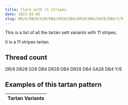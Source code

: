 ```yaml
---
title: Clare with 11 stripes
date: 2023-02-05
slug: DR/6/DB28/G28/DB4/DR28/DB4/DR28/DB4/GA28/DB4/Y/6
---
```

This is a list of all the tartan sett variants with 11 stripes.

It is a 11 stripes tartan.


## Thread count
DR/6 DB28 G28 DB4 DR28 DB4 DR28 DB4 GA28 DB4 Y/6

## Examples of this tartan pattern

| Tartan Variants |
|---------------|
